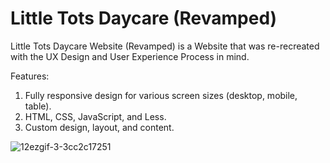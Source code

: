 # Little Tots Daycare (Revamped)

Little Tots Daycare Website (Revamped) is a Website that was re-recreated 
with the UX Design and User Experience Process in mind.

Features:
1. Fully responsive design for various screen sizes (desktop, mobile, table).
2. HTML, CSS, JavaScript, and Less.
3. Custom design, layout, and content. 


![12ezgif-3-3cc2c17251](https://user-images.githubusercontent.com/40047791/170131750-1825a6b3-471f-43e7-a493-73302da75725.gif)
